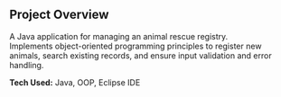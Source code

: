 ## Project Overview
A Java application for managing an animal rescue registry.  
Implements object-oriented programming principles to register new animals, search existing records, and ensure input validation and error handling.  

**Tech Used:** Java, OOP, Eclipse IDE
